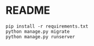 # README

```
pip install -r requirements.txt
python manage.py migrate
python manage.py runserver
```
